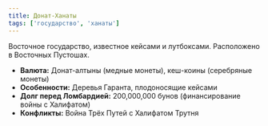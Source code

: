 ```yaml
---
title: Донат-Ханаты
tags: ['государство', 'ханаты']
---
```


Восточное государство, известное кейсами и лутбоксами. Расположено в Восточных Пустошах.

- **Валюта:** Донат-алтыны (медные монеты), кеш-коины (серебряные монеты)
- **Особенности:** Деревья Гаранта, плодоносящие кейсами
- **Долг перед Ломбардией:** 200,000,000 бунов (финансирование войны с Халифатом)
- **Конфликты:** Война Трёх Путей с Халифатом Трутня
